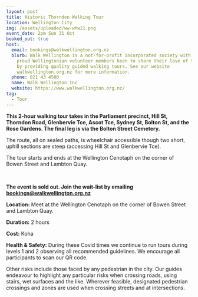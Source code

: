 ```yaml
---
layout: post
title: Historic Thorndon Walking Tour
location: Wellington City
img: /assets/uploaded/ww-whw21.png
event_date: 2pm Sun 31 Oct
booked_out: true
host:
  email: bookings@walkwellington.org.nz
  blurb: Walk Wellington is a not-for-profit incorporated society with about 25
    proud Wellingtonian volunteer members keen to share their love of the city
    by providing quality guided walking tours. See our website
    walkwellington.org.nz for more information.
  phone: 021 43 4500
  name: Walk Wellington Inc
  website: https://www.walkwellington.org.nz/
tag:
  - Tour
---
```

**This 2-hour walking tour takes in the Parliament precinct, Hill St, Thorndon Road, Glenbervie Tce, Ascot Tce, Sydney St, Bolton St, and the Rose Gardens. The final leg is via the Bolton Street Cemetery.** 

The route, all on sealed paths, is wheelchair accessible though two short, uphill sections are steep (accessing Hill St and Glenbervie Tce).

The tour starts and ends at the Wellington Cenotaph on the corner of Bowen Street and Lambton Quay. 

<br>

**The event is sold out. Join the wait-list by emailing [bookings@walkwellington.org.nz](mailto:bookings@walkwellington.org.nz)** 

**Location:** Meet at the Wellington Cenotaph on the corner of Bowen Street and Lambton Quay.

**Duration:** 2 hours 

**Cost:** Koha

**Health & Safety:** During these Covid times we continue to run tours during levels 1 and 2 observing all recommended guidelines. We encourage all participants to scan our QR code. 

Other risks include those faced by any pedestrian in the city. Our guides endeavour to highlight any particular risks when crossing roads, using stairs, wet surfaces and the like. Wherever feasible, designated pedestrian crossings and zones are used when crossing streets and at intersections.
